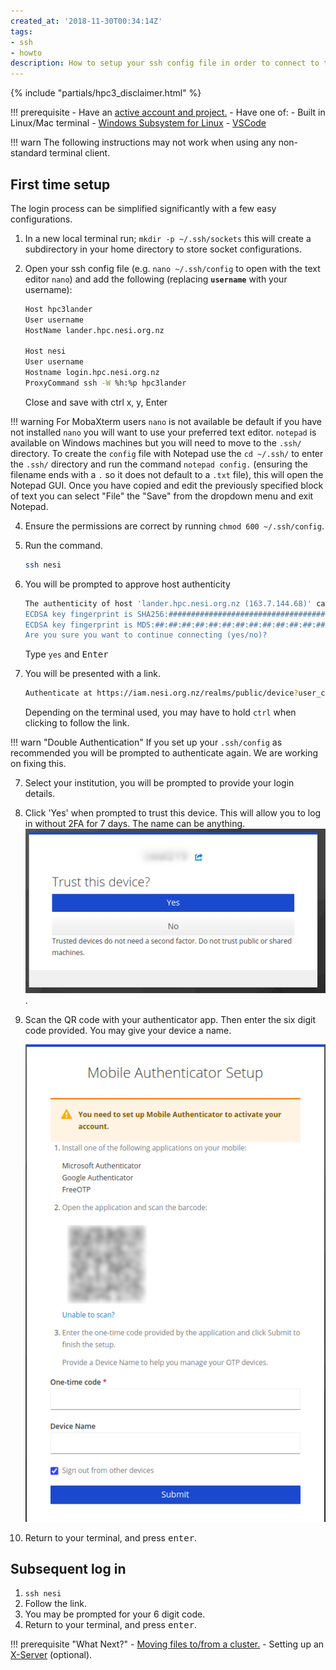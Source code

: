 ```yaml
---
created_at: '2018-11-30T00:34:14Z'
tags:
- ssh
- howto
description: How to setup your ssh config file in order to connect to the NeSI cluster.
---
```


{% include "partials/hpc3_disclaimer.html" %}

!!! prerequisite
     -   Have an [active account and project.](../../Getting_Started/Accounts-Projects_and_Allocations/Creating_a_NeSI_Account_Profile.md)
     -   Have one of:
         - Built in Linux/Mac terminal
         - [Windows Subsystem for Linux](../../Scientific_Computing/Terminal_Setup/Windows_Subsystem_for_Linux_WSL.md)
         - [VSCode](../../Scientific_Computing/Terminal_Setup/VSCode.md)

!!! warn
    The following instructions may not work when using any non-standard terminal client.

## First time setup

The login process can be simplified significantly with a few easy
configurations.

1. In a new local terminal run; `mkdir -p ~/.ssh/sockets` this will
    create a subdirectory in your home directory to store socket
    configurations.

2. Open your ssh config file (e.g. `nano ~/.ssh/config` to open with the text editor `nano`) and add the
    following (replacing **`username`** with your username):

    ```sh
    Host hpc3lander 
    User username 
    HostName lander.hpc.nesi.org.nz 

    Host nesi
    User username 
    Hostname login.hpc.nesi.org.nz 
    ProxyCommand ssh -W %h:%p hpc3lander
    ```

    Close and save with ctrl x, y, Enter
   
!!! warning
    For MobaXterm users `nano` is not available be default if you have not installed `nano` you will want to use your preferred text editor. `notepad` is available on Windows machines but you will need to move to the `.ssh/` directory. To create the `config` file with Notepad use the `cd ~/.ssh/` to enter the `.ssh/` directory and run the command `notepad config.` (ensuring the filename ends with a `.` so it does not default to a `.txt` file), this will open the Notepad GUI. Once you have copied and edit the previously specified block of text you can select "File" the "Save" from the dropdown menu and exit Notepad.
   
4. Ensure the permissions are correct by
    running `chmod 600 ~/.ssh/config`.

5. Run the command.

    ```sh
    ssh nesi
    ```

6. You will be prompted to approve host authenticity

    ```sh
    The authenticity of host 'lander.hpc.nesi.org.nz (163.7.144.68)' can't be established.
    ECDSA key fingerprint is SHA256:############################################.
    ECDSA key fingerprint is MD5:##:##:##:##:##:##:##:##:##:##:##:##:##:##:##:##.
    Are you sure you want to continue connecting (yes/no)? 
    ```

    Type `yes` and <kbd>Enter</kbd>

7. You will be presented with a link.

    ```sh
    Authenticate at https://iam.nesi.org.nz/realms/public/device?user_code=XXXX-XXXX and press ENTER.
    ```

    Depending on the terminal used, you may have to hold `ctrl` when clicking to follow the link.

!!! warn "Double Authentication"
    If you set up your `.ssh/config` as recommended you will be prompted to authenticate again. We are working on fixing this.

7. Select your institution, you will be prompted to provide your login details.

8. Click 'Yes' when prompted to trust this device. This will allow you to log in without 2FA for 7 days. The name can be anything.
    ![alt text](../../assets/images/Standard_Terminal_Setup_1.png).

9. Scan the QR code with your authenticator app. Then enter the six digit code provided. You may give your device a name.

    ![alt text](../../assets/images/Standard_Terminal_Setup_2.png)

10. Return to your terminal, and press <kbd>enter</kbd>.

## Subsequent log in

1. `ssh nesi`
2. Follow the link.
3. You may be prompted for your 6 digit code.
4. Return to your terminal, and press <kbd>enter</kbd>.

!!! prerequisite "What Next?"
     -   [Moving files to/from a cluster.](../../Getting_Started/Next_Steps/Moving_files_to_and_from_the_cluster.md)
     -   Setting up an [X-Server](../../Scientific_Computing/Terminal_Setup/X11_on_NeSI.md) (optional).
